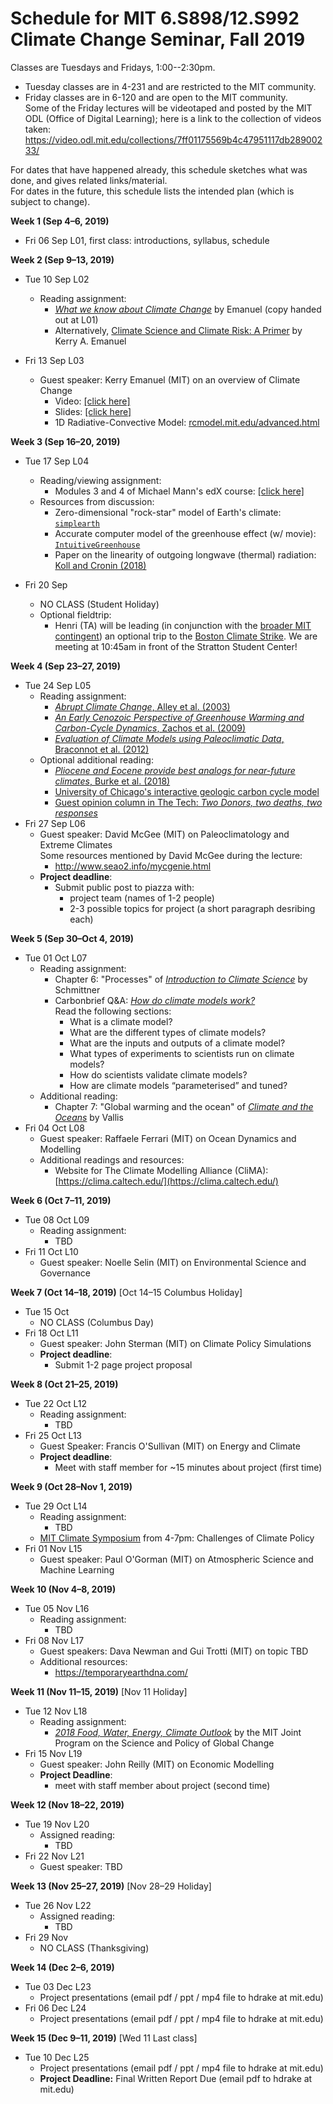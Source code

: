 # Schedule for MIT 6.S898/12.S992 Climate Change Seminar, Fall 2019

Classes are Tuesdays and Fridays, 1:00--2:30pm.
  * Tuesday classes are in 4-231 and are restricted to the MIT community.
  * Friday classes are in 6-120 and are open to the MIT community.\
    Some of the Friday lectures will be videotaped and posted by the MIT ODL (Office of Digital Learning);
    here is a link to the collection of videos taken:\
    https://video.odl.mit.edu/collections/7ff01175569b4c47951117db28900233/
  
For dates that have happened already, this schedule sketches what was done, and gives related links/material.\
For dates in the future, this schedule lists the intended plan (which is subject to change).

**Week 1 (Sep 4–6, 2019)**
  * Fri 06 Sep L01, first class: introductions, syllabus, schedule

**Week 2 (Sep 9–13, 2019)**

  * Tue 10 Sep L02
    * Reading assignment:
      * [*What we know about Climate Change*](https://mitpress.mit.edu/books/what-we-know-about-climate-change-updated-edition) by Emanuel (copy handed out at L01)
      * Alternatively, [Climate Science and Climate Risk: A Primer](https://eapsweb.mit.edu/sites/default/files/Climate_Primer.pdf) by Kerry A. Emanuel
      
  * Fri 13 Sep L03
    * Guest speaker: Kerry Emanuel (MIT) on an overview of Climate Change
      * Video: [[click here]](https://video.odl.mit.edu/videos/752b6649af874920a087a8bc7510833d/)
      * Slides: [[click here]](resource_files/2019-09-13-Emanuel-6.s898-talk-slides.pdf)
      * 1D Radiative-Convective Model: [rcmodel.mit.edu/advanced.html](http://rcmodel.mit.edu/advanced.html)

**Week 3 (Sep 16–20, 2019)**

  * Tue 17 Sep L04
    * Reading/viewing assignment:
      * Modules 3 and 4 of Michael Mann's edX course: [[click here]](https://www.edx.org/course/climate-change-the-science-and-global-impact)
    * Resources from discussion:
      * Zero-dimensional "rock-star" model of Earth's climate: [`simplearth`](https://github.com/hdrake/simplearth/tree/ec8bfb9ae6b23b6799662671cfbbbcab49a0e75a)
      * Accurate computer model of the greenhouse effect (w/ movie): [`IntuitiveGreenhouse`](https://github.com/hdrake/IntuitiveGreenhouse)
      * Paper on the linearity of outgoing longwave (thermal) radiation: [Koll and Cronin (2018)](https://www.pnas.org/content/115/41/10293.short?rss=1)
    
  * Fri 20 Sep
    * NO CLASS (Student Holiday)
    * Optional fieldtrip:
      * Henri (TA) will be leading (in conjunction with the [broader MIT contingent](https://thetech.com/2019/09/17/join-global-climate-strike)) an optional trip to the [Boston Climate Strike](https://www.facebook.com/events/349500849297711/). We are meeting at 10:45am in front of the Stratton Student Center!

**Week 4 (Sep 23–27, 2019)**

  * Tue 24 Sep L05
    * Reading assignment:
      * [*Abrupt Climate Change*, Alley et al. (2003)](https://github.com/ron-rivest/MIT-6.S898-climate-change/blob/master/resource_files/readings/L05_Alley_2003_abdrupt_climate_change.pdf)
      * [*An Early Cenozoic Perspective of Greenhouse Warming and Carbon-Cycle Dynamics*, Zachos et al. (2009)](https://github.com/ron-rivest/MIT-6.S898-climate-change/blob/master/resource_files/readings/L05_Zachos_2008_Nature.pdf)
      * [*Evaluation of Climate Models using Paleoclimatic Data*, Braconnot et al. (2012)](https://github.com/ron-rivest/MIT-6.S898-climate-change/blob/master/resource_files/readings/L05_Braconnot_2012_paleo_evaluation.pdf)
    * Optional additional reading:
      * [*Pliocene and Eocene provide best analogs for near-future climates*, Burke et al. (2018)](https://www.pnas.org/content/115/52/13288/tab-figures-data)
      * [University of Chicago's interactive geologic carbon cycle model](http://climatemodels.uchicago.edu/geocarb/)
      * [Guest opinion column in The Tech: *Two Donors, two deaths, two responses*](https://thetech.com/2019/09/19/two-donors-two-deaths-two-responses)
  * Fri 27 Sep L06
    * Guest speaker: David McGee (MIT) on Paleoclimatology and Extreme Climates\
      Some resources mentioned by David McGee during the lecture:
        * http://www.seao2.info/mycgenie.html
    * **Project deadline**:
      * Submit public post to piazza with:
        * project team (names of 1-2 people)
        * 2-3 possible topics for project (a short paragraph desribing each)

**Week 5 (Sep 30–Oct 4, 2019)**

  * Tue 01 Oct L07
    * Reading assignment:
      * Chapter 6: "Processes" of [*Introduction to Climate Science*](https://open.oregonstate.education/climatechange/chapter/processes/) by Schmittner
      * Carbonbrief Q&A: [*How do climate models work?*](https://www.carbonbrief.org/qa-how-do-climate-models-work)\
      Read the following sections:
        * What is a climate model?
        * What are the different types of climate models?
        * What are the inputs and outputs of a climate model?
        * What types of experiments to scientists run on climate models?
        * How do scientists validate climate models?
        * How are climate models “parameterised” and tuned?
    * Additional reading:
      * Chapter 7: "Global warming and the ocean" of [*Climate and the Oceans*](https://press.princeton.edu/titles/9636.html) by Vallis
  * Fri 04 Oct L08
    * Guest speaker: Raffaele Ferrari (MIT) on Ocean Dynamics and Modelling
    * Additional readings and resources:
      * Website for The Climate Modelling Alliance (CliMA): [https://clima.caltech.edu/](https://clima.caltech.edu/)

**Week 6 (Oct 7–11, 2019)**

  * Tue 08 Oct L09
    * Reading assignment:
      * TBD
  * Fri 11 Oct L10
    * Guest speaker: Noelle Selin (MIT) on Environmental Science and Governance

**Week 7 (Oct 14–18, 2019)** [Oct 14–15 Columbus Holiday]

  * Tue 15 Oct
    * NO CLASS (Columbus Day)
  * Fri 18 Oct L11
    * Guest speaker: John Sterman (MIT) on Climate Policy Simulations
    * **Project deadline**:
      * Submit 1-2 page project proposal
  
**Week 8 (Oct 21–25, 2019)**

  * Tue 22 Oct L12
    * Reading assignment:
      * TBD
  * Fri 25 Oct L13
    * Guest Speaker: Francis O'Sullivan (MIT) on Energy and Climate
    * **Project deadline**:
      * Meet with staff member for ~15 minutes about project (first time)
  
**Week 9 (Oct 28–Nov 1, 2019)**

  * Tue 29 Oct L14
    * Reading assignment:
      * TBD
    * [MIT Climate Symposium](https://climate.mit.edu/symposia) from 4-7pm: Challenges of Climate Policy
  * Fri 01 Nov L15
    * Guest speaker: Paul O'Gorman (MIT) on Atmospheric Science and Machine Learning

**Week 10 (Nov 4–8, 2019)**
  * Tue 05 Nov L16
    * Reading assignment:
      * TBD
  * Fri 08 Nov L17
    * Guest speakers: Dava Newman and Gui Trotti (MIT) on topic TBD
    * Additional resources: 
      * https://temporaryearthdna.com/
  
**Week 11 (Nov 11–15, 2019)** [Nov 11 Holiday]
  * Tue 12 Nov L18
    * Reading assignment:
      * [*2018 Food, Water, Energy, Climate Outlook*](https://globalchange.mit.edu/sites/default/files/newsletters/files/2018-JP-Outlook.pdf) by the MIT Joint Program on the Science and Policy of Global Change
  * Fri 15 Nov L19
    * Guest speaker: John Reilly (MIT) on Economic Modelling
    * **Project Deadline**:
      * meet with staff member about project (second time)
  
**Week 12 (Nov 18–22, 2019)**
  * Tue 19 Nov L20
    * Assigned reading:
      * TBD
  * Fri 22 Nov L21
    * Guest speaker: TBD

**Week 13 (Nov 25–27, 2019)** [Nov 28–29 Holiday]
  * Tue 26 Nov L22
    * Assigned reading:
      * TBD
  * Fri 29 Nov
    * NO CLASS (Thanksgiving)

**Week 14 (Dec 2–6, 2019)**
  * Tue 03 Dec L23
    * Project presentations (email pdf / ppt / mp4 file to hdrake at mit.edu)
  * Fri 06 Dec L24
    * Project presentations (email pdf / ppt / mp4 file to hdrake at mit.edu)

**Week 15 (Dec 9–11, 2019)** [Wed 11 Last class]
  * Tue 10 Dec L25
    * Project presentations (email pdf / ppt / mp4 file to hdrake at mit.edu)
    * **Project Deadline:** Final Written Report Due (email pdf to hdrake at mit.edu)
